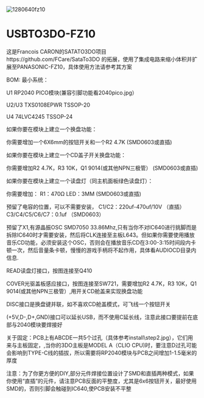 ![1280640fz10](https://github.com/tzmwx/USBTO3DO-FZ10/assets/129564095/071e8da6-806c-4cb5-8a4f-96bbda895cc0)
# USBTO3DO-FZ10
这是Francois CARON的SATATO3DO项目https://github.com/FCare/SataTo3DO 的拓展，使用了集成电路来缩小体积并扩展至PANASONIC-FZ10，具体使用方法请参考其方案


BOM:
最小系统：

U1 RP2040 PICO模块(兼容引脚功能看2040pico.jpg）

U2/U3 TXS0108EPWR TSSOP-20

U4 74LVC4245 TSSOP-24




如果你要在模块上建立一个换盘功能：

你需要增加一个6X6mm的按钮开关和一个R2 4.7K (SMD0603或直插)


如果你要在模块上建立一个CD盖子开关换盘功能：

你需要增加R2 4.7K，R3 10K，Q1 9014(或其他NPN三极管） (SMD0603或直插)


如果你要在模块上建立一个读盘灯（同主机面板绿色读盘灯）：

你需要增加： R1：470Ω  LED：3MM  (SMD0603或直插)



预留了电容的位置，可以不需要安装， C1/C2：220uf-470uf/10V （直插）   C3/C4/C5/C6/C7：0.1uf （SMD0603）

预留了X1,有源晶振OSC SMD7050 33.86Mhz,只有当你不对IC640进行挑脚而是拆除IC640时才需要安装，然后将CLK连接至主板L643。但如果你需要使用播放音乐CD功能，必须安装这个OSC，否则会在播放音乐CD在3:00-3:15时间段内卡顿一次，然后音量条卡顿，慢慢的游戏手柄将不起作用，具体看AUDIOCD目录内信息.


READ读盘灯接口，按图连接至Q410

COVER光驱盖板感应接口，按图连接至SW721，需要增加R2 4.7K，R3 10K，Q1 9014(或其他NPN三极管）,用开关CD舱盖来实现换盘功能

DISC接口是换盘键并联，如不喜欢CD舱盖模式，可飞线一个按钮开关

(+5V,D-,D+,GND)接口可以延长USB，而不使用C延长线，注意此接口要提前在底部与2040模块要焊接好

关于固定：PCB上有ABCDE一共5个过孔（具体参考install\step2.jpg），它们用来与主板固定，,当你的3DO主板是MODEL A（CLIO CPU)时，要注意D过孔可能会影响到TYPE-C线的插拔，所以需要将RP2040模块与PCB之间增加1-1.5毫米的厚度

注意：为了你更方便的DIY,部分元件焊接位置设计了SMD和直插两种模式，如果你使用“直插”的元件，请注意PCB反面的平整度，尤其是6x6按钮开关，最好使用SMD的，否则引脚会触碰到IC640,使PCB安装不平整
